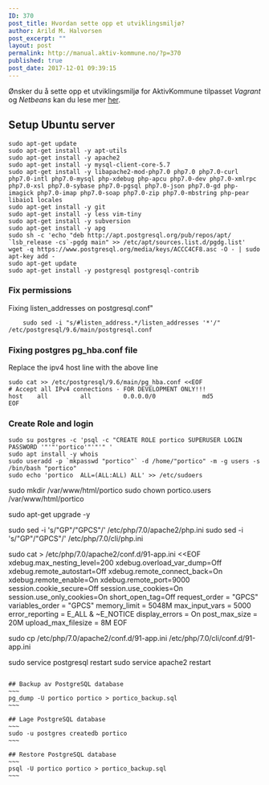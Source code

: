 ```yaml
---
ID: 370
post_title: Hvordan sette opp et utviklingsmiljø?
author: Arild M. Halvorsen
post_excerpt: ""
layout: post
permalink: http://manual.aktiv-kommune.no/?p=370
published: true
post_date: 2017-12-01 09:39:15
---
```

Ønsker du å sette opp et utviklingsmiljø for AktivKommune tilpasset *Vagrant* og *Netbeans* kan du lese mer [her](http://manual.aktiv-kommune.no/wp-content/uploads/2017/12/aktivkommune_oppsett_av_utviklingsmiljo.pdf).

## Setup Ubuntu server
~~~
sudo apt-get update
sudo apt-get install -y apt-utils
sudo apt-get install -y apache2
sudo apt-get install -y mysql-client-core-5.7
sudo apt-get install -y libapache2-mod-php7.0 php7.0 php7.0-curl php7.0-intl php7.0-mysql php-xdebug php-apcu php7.0-dev php7.0-xmlrpc php7.0-xsl php7.0-sybase php7.0-pgsql php7.0-json php7.0-gd php-imagick php7.0-imap php7.0-soap php7.0-zip php7.0-mbstring php-pear libaio1 locales
sudo apt-get install -y git
sudo apt-get install -y less vim-tiny
sudo apt-get install -y subversion
sudo apt-get install -y apg
sudo sh -c 'echo "deb http://apt.postgresql.org/pub/repos/apt/ `lsb_release -cs`-pgdg main" >> /etc/apt/sources.list.d/pgdg.list'
wget -q https://www.postgresql.org/media/keys/ACCC4CF8.asc -O - | sudo apt-key add -
sudo apt-get update
sudo apt-get install -y postgresql postgresql-contrib
~~~

### Fix permissions
Fixing listen_addresses on postgresql.conf&quot;
~~~
    sudo sed -i "s/#listen_address.*/listen_addresses '*'/" /etc/postgresql/9.6/main/postgresql.conf
~~~

### Fixing postgres pg_hba.conf file
Replace the ipv4 host line with the above line
~~~
sudo cat >> /etc/postgresql/9.6/main/pg_hba.conf <<EOF
# Accept all IPv4 connections - FOR DEVELOPMENT ONLY!!!
host    all         all         0.0.0.0/0             md5
EOF
~~~

### Create Role and login
~~~
sudo su postgres -c 'psql -c "CREATE ROLE portico SUPERUSER LOGIN PASSWORD '"'"'portico'"'"'" '
sudo apt install -y whois
sudo useradd -p `mkpasswd "portico"` -d /home/"portico" -m -g users -s /bin/bash "portico"
sudo echo 'portico  ALL=(ALL:ALL) ALL' >> /etc/sudoers
~~~

sudo mkdir /var/www/html/portico
sudo chown portico.users /var/www/html/portico

sudo apt-get upgrade -y

sudo sed -i 's/"GP"/"GPCS"/' /etc/php/7.0/apache2/php.ini
sudo sed -i 's/"GP"/"GPCS"/' /etc/php/7.0/cli/php.ini

sudo cat > /etc/php/7.0/apache2/conf.d/91-app.ini <<EOF
xdebug.max_nesting_level=200
xdebug.overload_var_dump=Off
xdebug.remote_autostart=Off
xdebug.remote_connect_back=On
xdebug.remote_enable=On
xdebug.remote_port=9000
session.cookie_secure=Off
session.use_cookies=On
session.use_only_cookies=On
short_open_tag=Off
request_order = "GPCS"
variables_order = "GPCS"
memory_limit = 5048M
max_input_vars = 5000
error_reporting = E_ALL & ~E_NOTICE
display_errors = On
post_max_size = 20M
upload_max_filesize = 8M
EOF

sudo cp /etc/php/7.0/apache2/conf.d/91-app.ini /etc/php/7.0/cli/conf.d/91-app.ini

sudo service postgresql restart
sudo service apache2 restart
~~~~

## Backup av PostgreSQL database
~~~
pg_dump -U portico portico > portico_backup.sql
~~~

## Lage PostgreSQL database
~~~
sudo -u postgres createdb portico
~~~

## Restore PostgreSQL database
~~~
psql -U portico portico > portico_backup.sql
~~~